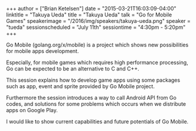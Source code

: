 +++
author = ["Brian Ketelsen"]
date = "2015-03-21T16:03:09-04:00"
linktitle = "Takuya Ueda"
title = "Takuya Ueda"
talk = "Go for Mobile Games"
speakerimage = "/2016/img/speakers/takuya-ueda.png"
speaker = "tueda"
sessionscheduled = "July 11th"
sessiontime = "4:30pm - 5:20pm"
+++

Go Mobile (golang.org/x/mobile) is a project which shows new possibilities for mobile apps development.

Especially, for mobile games which requires high performance processing, Go can be expected to be an alternative to C and C++.

This session explains how to develop game apps using some packages such as app, event and sprite provided by Go Mobile project.

Furthermore the session introduces a way to call Android API from Go codes, and solutions for some problems which occurs when we distribute apps on Google Play.

I would like to show current capabilities and future potentials of Go Mobile.
